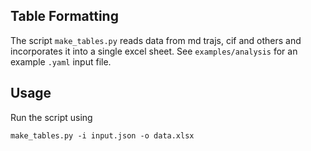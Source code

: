 ## Table Formatting

The script `make_tables.py` reads data from md trajs, cif and others and incorporates it into a single excel sheet. See `examples/analysis` for an example `.yaml` input file.

## Usage

Run the script using

`make_tables.py -i input.json -o data.xlsx`

